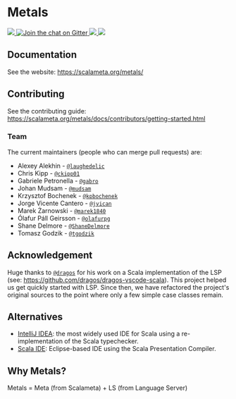 # Metals

<a href="https://travis-ci.org/scalameta/metals">
<img src="https://img.shields.io/travis/scalameta/metals/master.svg?style=flat-square" />
</a>
<a href="https://gitter.im/scalameta/metals">
<img alt="Join the chat on Gitter" src="https://img.shields.io/gitter/room/scalameta/metals.svg?logo=gitter&style=flat-square&color=F71263" />
</a>
<a href="https://twitter.com/scalameta">
<img src="https://img.shields.io/twitter/follow/scalameta.svg?logo=twitter&style=flat-square&color=blue" />
</a>
<a href="https://index.scala-lang.org/scalameta/metals/metals">
<img src="https://index.scala-lang.org/scalameta/metals/metals/latest.svg" />
</a>

## Documentation

See the website: https://scalameta.org/metals/

## Contributing

See the contributing guide:
https://scalameta.org/metals/docs/contributors/getting-started.html

### Team

The current maintainers (people who can merge pull requests) are:

- Alexey Alekhin - [`@laughedelic`](https://github.com/laughedelic)
- Chris Kipp - [`@ckipp01`](https://github.com/ckipp01)
- Gabriele Petronella - [`@gabro`](https://github.com/gabro)
- Johan Mudsam - [`@mudsam`](https://github.com/mudsam)
- Krzysztof Bochenek - [`@kpbochenek`](https://github.com/kpbochenek)
- Jorge Vicente Cantero - [`@jvican`](https://github.com/jvican)
- Marek Żarnowski - [`@marek1840`](https://github.com/marek1840)
- Ólafur Páll Geirsson - [`@olafurpg`](https://github.com/olafurpg)
- Shane Delmore - [`@ShaneDelmore`](https://github.com/ShaneDelmore)
- Tomasz Godzik - [`@tgodzik`](https://github.com/tgodzik)

## Acknowledgement

Huge thanks to [`@dragos`](https://github.com/dragos) for his work on a Scala
implementation of the LSP (see: https://github.com/dragos/dragos-vscode-scala).
This project helped us get quickly started with LSP. Since then, we have
refactored the project's original sources to the point where only a few simple
case classes remain.

## Alternatives

- [IntelliJ IDEA](https://www.jetbrains.com/help/idea/discover-intellij-idea-for-scala.html):
  the most widely used IDE for Scala using a re-implementation of the Scala
  typechecker.
- [Scala IDE](http://scala-ide.org/): Eclipse-based IDE using the Scala
  Presentation Compiler.

## Why Metals?

Metals = Meta (from Scalameta) + LS (from Language Server)
